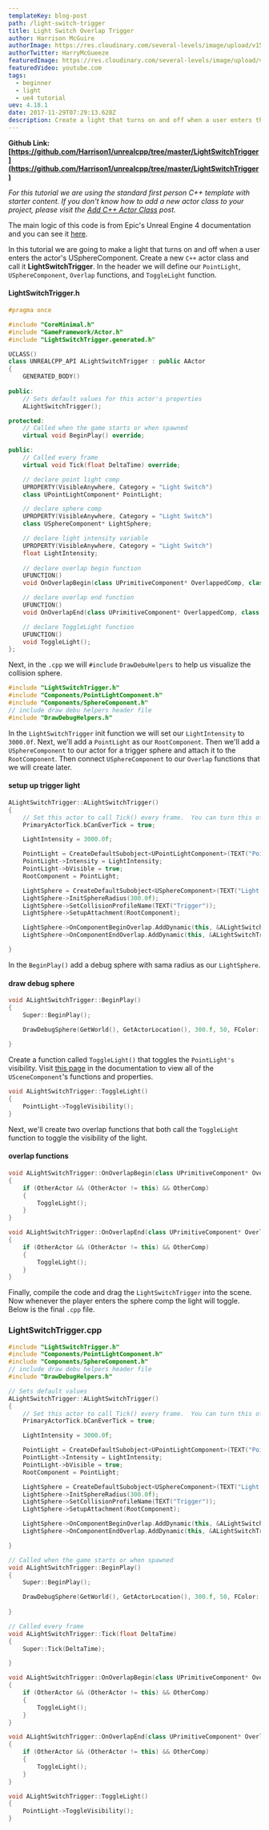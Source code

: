 ```yaml
---
templateKey: blog-post
path: /light-switch-trigger
title: Light Switch Overlap Trigger
author: Harrison McGuire
authorImage: https://res.cloudinary.com/several-levels/image/upload/v1511952457/harrison-mcguire_c8hczw.jpg
authorTwitter: HarryMcGueeze
featuredImage: https://res.cloudinary.com/several-levels/image/upload/v1512222398/light-switch-overlap_tkekfo.jpg
featuredVideo: youtube.com
tags:
  - beginner
  - light
  - ue4 tutorial
uev: 4.18.1
date: 2017-11-29T07:29:13.628Z
description: Create a light that turns on and off when a user enters the actor's USphereComponent
---
```

**Github Link: [https://github.com/Harrison1/unrealcpp/tree/master/LightSwitchTrigger](https://github.com/Harrison1/unrealcpp/tree/master/LightSwitchTrigger)**

*For this tutorial we are using the standard first person C++ template with starter content. If you don't know how to add a new actor class to your project, please visit the [Add C++ Actor Class](/add-actor-class) post.*

The main logic of this code is from Epic's Unreal Engine 4 documentation and you can see it [here](https://docs.unrealengine.com/latest/INT/Gameplay/ClassCreation/CodeOnly/). 

In this tutorial we are going to make a light that turns on and off when a user enters the actor's USphereComponent. Create a new `C++` actor class and call it **LightSwitchTrigger**. In the header we will define our `PointLight`, `USphereComponent`, `Overlap` functions, and `ToggleLight` function.

#### LightSwitchTrigger.h
```cpp
#pragma once

#include "CoreMinimal.h"
#include "GameFramework/Actor.h"
#include "LightSwitchTrigger.generated.h"

UCLASS()
class UNREALCPP_API ALightSwitchTrigger : public AActor
{
	GENERATED_BODY()
	
public:	
	// Sets default values for this actor's properties
	ALightSwitchTrigger();

protected:
	// Called when the game starts or when spawned
	virtual void BeginPlay() override;

public:	
	// Called every frame
	virtual void Tick(float DeltaTime) override;

	// declare point light comp
	UPROPERTY(VisibleAnywhere, Category = "Light Switch")
	class UPointLightComponent* PointLight;

	// declare sphere comp
	UPROPERTY(VisibleAnywhere, Category = "Light Switch")
	class USphereComponent* LightSphere;

	// declare light intensity variable
	UPROPERTY(VisibleAnywhere, Category = "Light Switch")
	float LightIntensity;
	
	// declare overlap begin function
	UFUNCTION()
	void OnOverlapBegin(class UPrimitiveComponent* OverlappedComp, class AActor* OtherActor, class UPrimitiveComponent* OtherComp, int32 OtherBodyIndex, bool bFromSweep, const FHitResult& SweepResult);

	// declare overlap end function
	UFUNCTION()
	void OnOverlapEnd(class UPrimitiveComponent* OverlappedComp, class AActor* OtherActor, class UPrimitiveComponent* OtherComp, int32 OtherBodyIndex);

	// declare ToggleLight function
	UFUNCTION()
	void ToggleLight();
};
```
Next, in the `.cpp` we will `#include` `DrawDebuHelpers` to help us visualize the collision sphere.

```cpp
#include "LightSwitchTrigger.h"
#include "Components/PointLightComponent.h"
#include "Components/SphereComponent.h"
// include draw debu helpers header file
#include "DrawDebugHelpers.h"
```

In the `LightSwitchTrigger` init function we will set our `LightIntensity` to `3000.0f`. Next, we'll add a `PointLight` as our `RootComponent`. Then we'll add a `USphereComponent` to our actor for a trigger sphere and attach it to the `RootComponent`. Then connect `USphereComponent` to our `Overlap` functions that we will create later.

#### setup up trigger light
```cpp
ALightSwitchTrigger::ALightSwitchTrigger()
{
 	// Set this actor to call Tick() every frame.  You can turn this off to improve performance if you don't need it.
	PrimaryActorTick.bCanEverTick = true;

	LightIntensity = 3000.0f;

	PointLight = CreateDefaultSubobject<UPointLightComponent>(TEXT("Point Light"));
	PointLight->Intensity = LightIntensity;
	PointLight->bVisible = true;
	RootComponent = PointLight;

	LightSphere = CreateDefaultSubobject<USphereComponent>(TEXT("Light Sphere Component"));
	LightSphere->InitSphereRadius(300.0f);
	LightSphere->SetCollisionProfileName(TEXT("Trigger"));
	LightSphere->SetupAttachment(RootComponent);

	LightSphere->OnComponentBeginOverlap.AddDynamic(this, &ALightSwitchTrigger::OnOverlapBegin);
	LightSphere->OnComponentEndOverlap.AddDynamic(this, &ALightSwitchTrigger::OnOverlapEnd); 

}
```   

In the `BeginPlay()` add a debug sphere with sama radius as our `LightSphere`.

#### draw debug sphere
```cpp
void ALightSwitchTrigger::BeginPlay()
{
	Super::BeginPlay();

	DrawDebugSphere(GetWorld(), GetActorLocation(), 300.f, 50, FColor::Green, true, -1, 0, 2);
	
}
```

Create a function called `ToggleLight()` that toggles the `PointLight's` visibility. Visit [this page](https://docs.unrealengine.com/latest/INT/API/Runtime/Engine/Components/USceneComponent/index.html) in the documentation to view all of the `USceneComponent`'s functions and properties.

```cpp
void ALightSwitchTrigger::ToggleLight()
{
    PointLight->ToggleVisibility();
}
```

Next, we'll create two overlap functions that both call the `ToggleLight` function to toggle the visibility of the light.

#### overlap functions
```cpp
void ALightSwitchTrigger::OnOverlapBegin(class UPrimitiveComponent* OverlappedComp, class AActor* OtherActor, class UPrimitiveComponent* OtherComp, int32 OtherBodyIndex, bool bFromSweep, const FHitResult& SweepResult)
{
    if (OtherActor && (OtherActor != this) && OtherComp)
    {
        ToggleLight();
    }
}

void ALightSwitchTrigger::OnOverlapEnd(class UPrimitiveComponent* OverlappedComp, class AActor* OtherActor, class UPrimitiveComponent* OtherComp, int32 OtherBodyIndex)
{
    if (OtherActor && (OtherActor != this) && OtherComp)
    {
        ToggleLight();
    }
}
```

Finally, compile the code and drag the `LightSwitchTrigger` into the scene. Now whenever the player enters the sphere comp the light will toggle. Below is the final `.cpp` file.

### LightSwitchTrigger.cpp
```cpp
#include "LightSwitchTrigger.h"
#include "Components/PointLightComponent.h"
#include "Components/SphereComponent.h"
// include draw debu helpers header file
#include "DrawDebugHelpers.h"

// Sets default values
ALightSwitchTrigger::ALightSwitchTrigger()
{
 	// Set this actor to call Tick() every frame.  You can turn this off to improve performance if you don't need it.
	PrimaryActorTick.bCanEverTick = true;

	LightIntensity = 3000.0f;

	PointLight = CreateDefaultSubobject<UPointLightComponent>(TEXT("Point Light"));
	PointLight->Intensity = LightIntensity;
	PointLight->bVisible = true;
	RootComponent = PointLight;

	LightSphere = CreateDefaultSubobject<USphereComponent>(TEXT("Light Sphere Component"));
	LightSphere->InitSphereRadius(300.0f);
	LightSphere->SetCollisionProfileName(TEXT("Trigger"));
	LightSphere->SetupAttachment(RootComponent);

	LightSphere->OnComponentBeginOverlap.AddDynamic(this, &ALightSwitchTrigger::OnOverlapBegin);
	LightSphere->OnComponentEndOverlap.AddDynamic(this, &ALightSwitchTrigger::OnOverlapEnd); 

}

// Called when the game starts or when spawned
void ALightSwitchTrigger::BeginPlay()
{
	Super::BeginPlay();

	DrawDebugSphere(GetWorld(), GetActorLocation(), 300.f, 50, FColor::Green, true, -1, 0, 2);
	
}

// Called every frame
void ALightSwitchTrigger::Tick(float DeltaTime)
{
	Super::Tick(DeltaTime);

}

void ALightSwitchTrigger::OnOverlapBegin(class UPrimitiveComponent* OverlappedComp, class AActor* OtherActor, class UPrimitiveComponent* OtherComp, int32 OtherBodyIndex, bool bFromSweep, const FHitResult& SweepResult)
{
    if (OtherActor && (OtherActor != this) && OtherComp)
    {
        ToggleLight();
    }
}

void ALightSwitchTrigger::OnOverlapEnd(class UPrimitiveComponent* OverlappedComp, class AActor* OtherActor, class UPrimitiveComponent* OtherComp, int32 OtherBodyIndex)
{
    if (OtherActor && (OtherActor != this) && OtherComp)
    {
        ToggleLight();
    }
}

void ALightSwitchTrigger::ToggleLight()
{
    PointLight->ToggleVisibility();
}
```